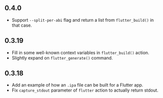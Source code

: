 ## 0.4.0

* Support `--split-per-abi` flag and return a list from `flutter_build()` in
  that case.

## 0.3.19

* Fill in some well-known context variables in `flutter_build()` action.
* Slightly expand on `flutter_generate()` command.

## 0.3.18

* Add an example of how an `.ipa` file can be built for a Flutter app.
* Fix `capture_stdout` parameter of `flutter` action to actually return stdout.
